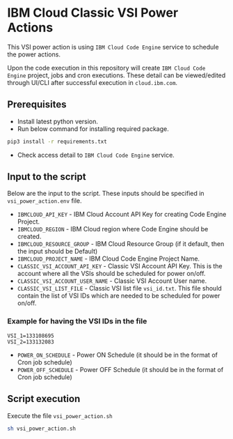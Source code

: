 # IBM Cloud Classic VSI Power Actions

This VSI power action is using `IBM Cloud Code Engine` service to schedule the
power actions.

Upon the code execution in this repository will create `IBM Cloud Code Engine` project,
jobs and cron executions. These detail can be viewed/edited through UI/CLI after successful execution in `cloud.ibm.com`.

## Prerequisites

- Install latest python version.
- Run below command for installing required package.

```bash
pip3 install -r requirements.txt
```

- Check access detail to `IBM Cloud Code Engine` service.

## Input to the script

Below are the input to the script. These inputs should be specified in `vsi_power_action.env` file.

- `IBMCLOUD_API_KEY` - IBM Cloud Account API Key for creating Code Engine Project.
- `IBMCLOUD_REGION` - IBM Cloud region where Code Engine should be created.
- `IBMCLOUD_RESOURCE_GROUP` - IBM Cloud Resource Group (if it default, then the input should be Default)
- `IBMCLOUD_PROJECT_NAME` - IBM Cloud Code Engine Project Name.
- `CLASSIC_VSI_ACCOUNT_API_KEY` - Classic VSI Account API Key.  This is the account where all the VSIs should be scheduled for power on/off.
- `CLASSIC_VSI_ACCOUNT_USER_NAME` - Classic VSI Account User name.
- `CLASSIC_VSI_LIST_FILE` - Classic VSI list file `vsi_id.txt`. This file should contain the list of VSI IDs which are needed to be scheduled for power on/off.

### Example for having the VSI IDs in the file

```text
VSI_1=133108695
VSI_2=133132083
```

- `POWER_ON_SCHEDULE` - Power ON Schedule (it should be in the format of Cron job schedule)
- `POWER_OFF_SCHEDULE` - Power OFF Schedule (it should be in the format of Cron job schedule)

## Script execution

Execute the file `vsi_power_action.sh`

```bash
sh vsi_power_action.sh
```
